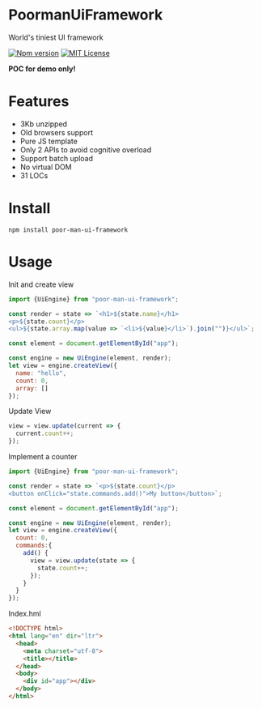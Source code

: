 # PoormanUiFramework
World's tiniest UI framework

[![Npm version](https://img.shields.io/npm/v/poor-man-ui-framework.svg)](https://www.npmjs.com/package/poor-man-ui-framework)
[![MIT License](https://img.shields.io/github/license/David-Desmaisons/PoormanUiFramework.svg)](https://github.com/David-Desmaisons/PoormanUiFramework/blob/master/LICENSE)


**POC for demo only!**

# Features

* 3Kb unzipped
* Old browsers support
* Pure JS template 
* Only 2 APIs to avoid cognitive overload
* Support batch upload
* No virtual DOM
* 31 LOCs

# Install

```
npm install poor-man-ui-framework
```


# Usage

Init and create view
``` javascript
import {UiEngine} from "poor-man-ui-framework";

const render = state => `<h1>${state.name}</h1>
<p>${state.count}</p>
<ul>${state.array.map(value => `<li>${value}</li>`).join("")}</ul>`;

const element = document.getElementById("app");

const engine = new UiEngine(element, render);
let view = engine.createView({
  name: "hello",
  count: 0,
  array: []
});
```


Update View
``` javascript
view = view.update(current => {
  current.count++;
});
```

Implement a counter
``` javascript
import {UiEngine} from "poor-man-ui-framework";

const render = state => `<p>${state.count}</p>
<button onClick="state.commands.add()">My button</button>`;

const element = document.getElementById("app");

const engine = new UiEngine(element, render);
let view = engine.createView({
  count: 0,
  commands:{
    add() {
      view = view.update(state => {
        state.count++;
      });
    }
  }
});
```

Index.hml

``` html
<!DOCTYPE html>
<html lang="en" dir="ltr">
  <head>
    <meta charset="utf-8">
    <title></title>
  </head>
  <body>
    <div id="app"></div>
  </body>
</html>
```




